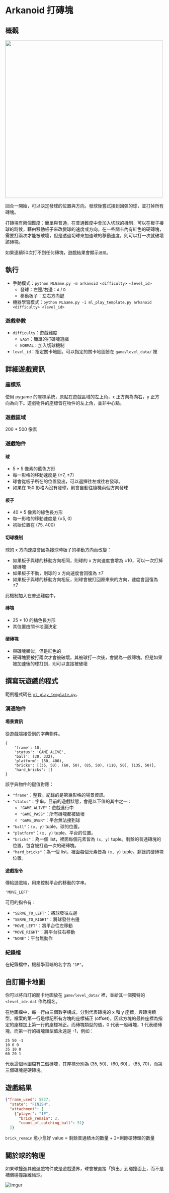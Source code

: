 # Arkanoid 打磚塊

## 概觀

<img src="https://i.imgur.com/brqaW85.gif" height="500"/>

回合一開始，可以決定發球的位置與方向。發球後嘗試接到回彈的球，並打掉所有磚塊。

打磚塊有兩個難度：簡單與普通，在普通難度中會加入切球的機制，可以在板子接球的時候，藉由移動板子來改變球的速度或方向。在一些關卡內有紅色的硬磚塊，需要打兩次才能被破壞，但是透過切球來加速球的移動速度，則可以打一次就破壞該磚塊。

如果連續50次打不到任何磚塊，遊戲結果會顯示`過關`。

## 執行

* 手動模式：`python MLGame.py -m arkanoid <difficulty> <level_id>`
    * 發球：左邊/右邊：`A` / `D`
    * 移動板子：左右方向鍵
* 機器學習模式：`python MLGame.py -i ml_play_template.py arkanoid <difficulty> <level_id>`

### 遊戲參數

* `difficulty`：遊戲難度
    * `EASY`：簡單的打磚塊遊戲
    * `NORMAL`：加入切球機制
* `level_id`：指定關卡地圖。可以指定的關卡地圖皆在 `game/level_data/` 裡

## 詳細遊戲資訊

### 座標系

使用 pygame 的座標系統，原點在遊戲區域的左上角，x 正方向為向右，y 正方向為向下。遊戲物件的座標皆在物件的左上角，並非中心點。

### 遊戲區域

200 \* 500 像素

### 遊戲物件

#### 球

* 5 \* 5 像素的藍色方形
* 每一影格的移動速度是 (&plusmn;7, &plusmn;7)
* 球會從板子所在的位置發出，可以選擇往左或往右發球。
* 如果在 150 影格內沒有發球，則會自動往隨機兩個方向發球

#### 板子

* 40 \* 5 像素的綠色長方形
* 每一影格的移動速度是 (&plusmn;5, 0)
* 初始位置在 (75, 400)

#### 切球機制

球的 x 方向速度會因為接球時板子的移動方向而改變：

* 如果板子與球的移動方向相同，則球的 x 方向速度會增為 &plusmn;10，可以一次打掉硬磚塊
* 如果板子不動，則球的 x 方向速度會回復為 &plusmn;7
* 如果板子與球的移動方向相反，則球會被打回原來來的方向，速度會回復為 &plusmn;7

此機制加入在普通難度中。

#### 磚塊

* 25 \* 10 的橘色長方形
* 其位置由關卡地圖決定

#### 硬磚塊

* 與磚塊類似，但是紅色的
* 硬磚塊要被打兩次才會被破壞。其被球打一次後，會變為一般磚塊。但是如果被加速後的球打到，則可以直接被破壞

## 撰寫玩遊戲的程式

範例程式碼在 [`ml_play_template.py`](./ml/ml_play_template.py)。

### 溝通物件

#### 場景資訊

從遊戲端接受到的字典物件。

```
{
    'frame': 10,
    'status': 'GAME_ALIVE',
    'ball': (30, 332),
    'platform': (30, 400),
    'bricks': [(35, 50), (60, 50), (85, 50), (110, 50), (135, 50)],
    'hard_bricks': []
}
```

該字典物件的鍵值對應：

* `"frame"`：整數。紀錄的是第幾影格的場景資訊。
* `"status"`：字串。目前的遊戲狀態，會是以下值的其中之一：
    * `"GAME_ALIVE"`：遊戲進行中
    * `"GAME_PASS"`：所有磚塊都被破壞
    * `"GAME_OVER"`：平台無法接到球
* `"ball"`：`(x, y)` tuple。球的位置。
* `"platform"`：`(x, y)` tuple。平台的位置。
* `"bricks"`：為一個 list，裡面每個元素皆為 `(x, y)` tuple。剩餘的普通磚塊的位置，包含被打過一次的硬磚塊。
* `"hard_bricks"`：為一個 list，裡面每個元素皆為 `(x, y)` tuple。剩餘的硬磚塊位置。

#### 遊戲指令

傳給遊戲端，用來控制平台的移動的字串。

```
'MOVE_LEFT'
```

可用的指令有：

* `"SERVE_TO_LEFT"`：將球發往左邊
* `"SERVE_TO_RIGHT"`：將球發往右邊
* `"MOVE_LEFT"`：將平台往左移動
* `"MOVE_RIGHT"`：將平台往右移動
* `"NONE"`：平台無動作

### 紀錄檔

在紀錄檔中，機器學習端的名字為 `"1P"`。

## 自訂關卡地圖

你可以將自訂的關卡地圖放在 `game/level_data/` 裡，並給其一個獨特的 `<level_id>.dat` 作為檔名。

在地圖檔中，每一行由三個數字構成，分別代表磚塊的 x 和 y 座標，與磚塊類型。檔案的第一行是標記所有方塊的座標補正 (offset)，因此方塊的最終座標為指定的座標加上第一行的座標補正。而磚塊類型的值，0 代表一般磚塊，1 代表硬磚塊，而第一行的磚塊類型值永遠是 -1，例如：
```
25 50 -1
10 0 0
35 10 0
60 20 1
```
代表這個地圖檔有三個磚塊，其座標分別為 (35, 50)、(60, 60),、(85, 70)，而第三個磚塊是硬磚塊。

## 遊戲結果
```json
{"frame_used": 5827, 
  "state": "FINISH", 
  "attachment": [
    {"player": "1P", 
      "brick_remain": 2,
      "count_of_catching_ball": 51}
  ]}

```
`brick_remain` 愈小愈好 value = 剩餘普通積木的數量 + 2*剩餘硬磚頭的數量
## 關於球的物理

如果球撞進其他遊戲物件或是遊戲邊界，球會被直接「擠出」到碰撞面上，而不是補償碰撞距離給球。

![Imgur](https://i.imgur.com/ouk3Jzh.png)
